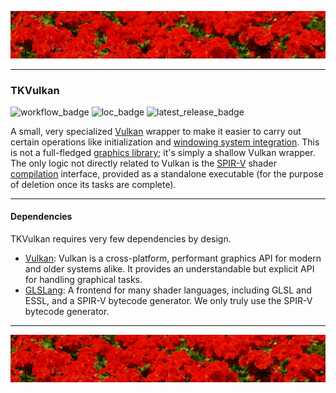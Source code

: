 ![top_banner](./.github/banner.jpg)

---

### TKVulkan
![workflow_badge](https://img.shields.io/github/actions/workflow/status/RPGtk/tk-vulkan/build.yml?label=Build%20Test)
![loc_badge](https://github.com/R-TK1/tk-vulkan/blob/badges/loc.svg)
![latest_release_badge](https://img.shields.io/github/v/release/RPGtk/tk-vulkan?label=Experimental&include_preleases=true)

A small, very specialized [Vulkan](https://www.vulkan.org/) wrapper to make it easier to carry out certain operations like initialization and [windowing system integration](https://docs.vulkan.org/guide/latest/wsi.html). This is not a full-fledged [graphics library](https://en.wikipedia.org/wiki/Graphics_library); it's simply a shallow Vulkan wrapper. The only logic not directly related to Vulkan is the [SPIR-V](https://en.wikipedia.org/wiki/Standard_Portable_Intermediate_Representation) shader [compilation](https://github.com/KhronosGroup/glslang) interface, provided as a standalone executable (for the purpose of deletion once its tasks are complete).

---

#### Dependencies
TKVulkan requires very few dependencies by design.

- [Vulkan](https://vulkan.lunarg.com/): Vulkan is a cross-platform, performant graphics API for modern and older systems alike. It provides an understandable but explicit API for handling graphical tasks.
- [GLSLang](https://github.com/KhronosGroup/glslang): A frontend for many shader languages, including GLSL and ESSL, and a SPIR-V bytecode generator. We only truly use the SPIR-V bytecode generator.

---

![bottom_banner](./.github/banner.jpg)